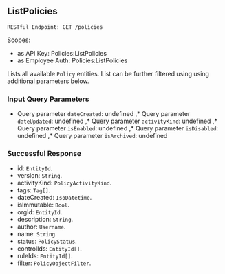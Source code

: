 
## ListPolicies
`RESTful Endpoint: GET /policies`

Scopes:
 * as API Key: Policies:ListPolicies
 * as Employee Auth: Policies:ListPolicies

Lists all available `Policy` entities. List can be further filtered using using additional parameters below.
### Input Query Parameters
* Query parameter `dateCreated`: undefined ,* Query parameter `dateUpdated`: undefined ,* Query parameter `activityKind`: undefined ,* Query parameter `isEnabled`: undefined ,* Query parameter `isDisabled`: undefined ,* Query parameter `isArchived`: undefined

### Successful Response
* id: `EntityId`. 
* version: `String`. 
* activityKind: `PolicyActivityKind`. 
* tags: `Tag[]`. 
* dateCreated: `IsoDatetime`. 
* isImmutable: `Bool`. 
* orgId: `EntityId`. 
* description: `String`. 
* author: `Username`. 
* name: `String`. 
* status: `PolicyStatus`. 
* controlIds: `EntityId[]`. 
* ruleIds: `EntityId[]`. 
* filter: `PolicyObjectFilter`.



